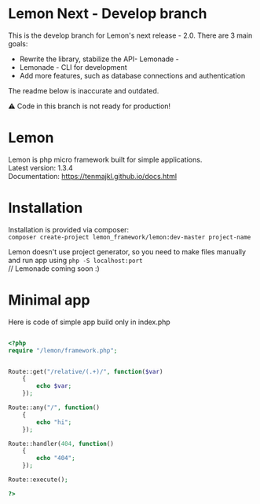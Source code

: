 # Lemon Next - Develop branch

This is the develop branch for Lemon's next release - 2.0. There are 3 main goals:

- Rewrite the library, stabilize the API- Lemonade -
- Lemonade - CLI for development
- Add more features, such as database connections and authentication

The readme below is inaccurate and outdated.

:warning: Code in this branch is not ready for production!

# Lemon

Lemon is php micro framework built for simple applications.\
Latest version: 1.3.4\
Documentation: https://tenmajkl.github.io/docs.html

# Installation

Installation is provided via composer:\
`composer create-project lemon_framework/lemon:dev-master project-name`

Lemon doesn't use project generator, so you need to make files manually and run app using `php -S localhost:port`\
// Lemonade coming soon :)

# Minimal app

Here is code of simple app build only in index.php

```php    

<?php
require "/lemon/framework.php";


Route::get("/relative/(.+)/", function($var)
    {
        echo $var;
    });

Route::any("/", function()
    {
        echo "hi";
    });

Route::handler(404, function()
    {
        echo "404";
    });

Route::execute();

?>

```




